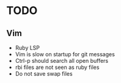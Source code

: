 # TODO

## Vim

* Ruby LSP
* Vim is slow on startup for git messages
* Ctrl-p should search all open buffers
* rbi files are not seen as ruby files
* Do not save swap files
